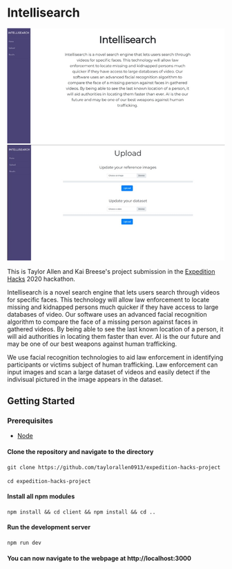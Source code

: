 # Intellisearch

![Home Page](https://github.com/taylorallen0913/expedition-hacks-project/blob/master/assets/thumbnail1.jpg)
![Upload Page](https://github.com/taylorallen0913/expedition-hacks-project/blob/master/assets/thumbnail2.jpg)

This is Taylor Allen and Kai Breese's project submission in the [Expedition Hacks](https://expeditionhacks.com/combating-human-trafficking-2020/) 2020 hackathon.

Intellisearch is a novel search engine that lets users search through videos for specific faces. This technology will allow law enforcement to locate missing and kidnapped persons much quicker if they have access to large databases of video. Our software uses an advanced facial recognition algorithm to compare the face of a missing person against faces in gathered videos. By being able to see the last known location of a person, it will aid authorities in locating them faster than ever. AI is the our future and may be one of our best weapons against human trafficking.

We use facial recognition technologies to aid law enforcement in identifying participants or victims subject of human trafficking. Law enforcement can input images and scan a large dataset of videos and easily detect if the indivisual pictured in the image appears in the dataset. 

## Getting Started

### Prerequisites
 - [Node](https://nodejs.org/en/)

#### Clone the repository and navigate to the directory
```
git clone https://github.com/taylorallen0913/expedition-hacks-project

cd expedition-hacks-project
```

#### Install all npm modules
```
npm install && cd client && npm install && cd ..
```

#### Run the development server
```
npm run dev
```

#### You can now navigate to the webpage at http://localhost:3000
